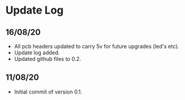 # Update Log

## 16/08/20

- All pcb headers updated to carry 5v for future upgrades (led's etc).
- Update log added.
- Updated github files to 0.2.

## 11/08/20

- Initial commit of version 0.1.